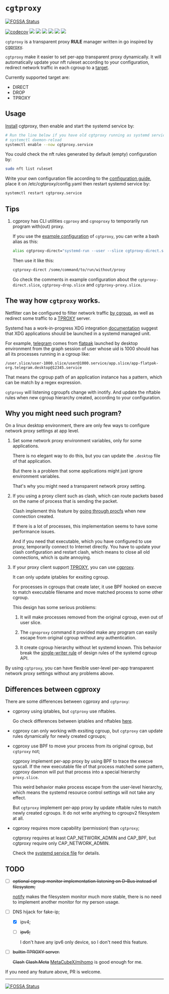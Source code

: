 # `cgtproxy`

[![FOSSA Status](https://app.fossa.com/api/projects/custom%2B48828%2Fgithub.com%2Fblack-desk%2Fcgtproxy.svg?type=large&issueType=license)](https://app.fossa.com/projects/custom%2B48828%2Fgithub.com%2Fblack-desk%2Fcgtproxy?ref=badge_large&issueType=license)

[![codecov](https://codecov.io/github/black-desk/cgtproxy/graph/badge.svg?token=6TSVGQ4L9X)](https://codecov.io/github/black-desk/cgtproxy)
![](https://img.shields.io/github/check-runs/black-desk/cgtproxy/master)
![](https://img.shields.io/github/commit-activity/w/black-desk/cgtproxy/master)
![](https://img.shields.io/github/contributors/black-desk/cgtproxy)
![](https://img.shields.io/github/release-date/black-desk/cgtproxy)
![](https://img.shields.io/github/commits-since/black-desk/cgtproxy/latest/master)
![](https://img.shields.io/github/license/black-desk/cgtproxy)

`cgtproxy` is a transparent proxy **RULE** manager written in go
inspired by [cgproxy].

[cgproxy]: https://github.com/springzfx/cgproxy

`cgtproxy` make it easier to set per-app transparent proxy dynamically.
It will automatically update your nft ruleset according to your configuration,
redirect network traffic in each cgroup to a [target].

[target]: https://www.frozentux.net/iptables-tutorial/iptables-tutorial.html#TARGETS

Currently supported target are:

- DIRECT
- DROP
- TPROXY

## Usage

[Install](./docs/install.md) cgtproxy,
then enable and start the systemd service by:

```bash
# Run the line below if you have old cgtproxy running as systemd service already.
# systemctl daemon-reload
systemctl enable --now cgtproxy.service
```

You could check the nft rules generated by default (empty) configuration by:

```bash
sudo nft list ruleset
```

Write your own configuration file according to the [configuration guide],
place it on /etc/cgtproxy/config.yaml then restart systemd service by:

```bash
systemctl restart cgtproxy.service
```

[configuration guide]: ./docs/configuration.md

## Tips

1. cgproxy has CLI utilities `cgproxy` and `cgnoproxy`
   to temporarily run program with(out) proxy.

   If you use the [example configuration] of `cgtproxy`,
   you can write a bash alias as this:

   ```bash
   alias cgtproxy-direct="systemd-run --user --slice cgtproxy-direct.slice"
   ```

   Then use it like this:

   ```bash
   cgtproxy-direct /some/command/to/run/without/proxy
   ```

   Go check the comments in example configuration
   about the `cgtproxy-direct.slice`, `cgtproxy-drop.slice`
   and `cgtproxy-proxy.slice`.

[example configuration]: ./misc/config/example.yaml

## The way how `cgtproxy` works.

Netfliter can be configured to filter network traffic [by cgroup],
as well as redirect some traffic to a [TPROXY] server.

[by cgroup]: https://www.spinics.net/lists/netfilter/msg60360.html
[TPROXY]: https://www.infradead.org/~mchehab/kernel_docs/networking/tproxy.html

Systemd has a work-in-progress XDG integration [documentation] suggest that
XDG applications should be launched in a systemd managed unit.

[documentation]: https://systemd.io/DESKTOP_ENVIRONMENTS

For example, [telegram] comes from [flatpak]
launched by desktop environment
from the graph session of user whose uid is 1000
should has all its processes running in a cgroup like:

`/user.slice/user-1000.slice/user@1000.service/app.slice/app-flatpak-org.telegram.desktop@12345.service`

[telegram]: https://github.com/telegramdesktop/tdesktop
[flatpak]: https://github.com/flatpak/flatpak

That means the cgroup path of an application instance has a pattern,
which can be match by a regex expression.

`cgtproxy` will listening cgroupfs change with inotify.
And update the nftable rules when new cgroup hierarchy created,
according to your configuration.

## Why you might need such program?

On a linux desktop environment,
there are only few ways to configure network proxy settings at app level.

1. Set some network proxy environment variables,
   only for some applications.

   There is no elegant way to do this,
   but you can update the `.desktop` file of that application.

   But there is a problem that some applications
   might just ignore environment variables.

   That's why you might need a transparent network proxy setting.

2. If you using a proxy client such as clash,
   which can route packets based on the name of process
   that is sending the packet.

   Clash implement this feature by
   [going through procfs] when new connection created.

   [going through procfs]: https://github.com/Dreamacro/clash/blob/4d66da2277ddaf41f83bd889b064c0a584f7a8ad/component/process/process_linux.go#L129

   If there is a lot of processes,
   this implementation seems to have some performance issues.

   And if you need that executable,
   which you have configured to use proxy,
   temporarily connect to Internet directly.
   You have to update your clash configuration and restart clash,
   which means to close all old connections,
   which is quite annoying.

3. If your proxy client support [TPROXY], you can use [cgproxy].

   It can only update iptables for exsiting cgroup.

   For processes in cgroups that create later,
   it use BPF hooked on execve to match executable filename
   and move matched process to some other cgroup.

   This design has some serious problems:

   1. It will make processes removed from the original cgroup,
      even out of user slice.
   2. The `cgnoproxy` command it provided
      make any program can easily escape from original cgroup
      without any authentication.
   3. It create cgroup hierarchy without let systemd known.
      This behavior break the [single-writer rule]
      of design rules of the systemd cgroup API.

      [single-writer rule]: https://systemd.io/CGROUP_DELEGATION#two-key-design-rules

By using `cgtproxy`,
you can have flexible user-level per-app transparent network proxy settings
without any problems above.

## Differences between cgproxy

There are some differences between cgproxy and `cgtproxy`:

- cgproxy using iptables, but `cgtproxy` use nftables.

  Go check differences between iptables and nftables [here][differences].

  [differences]: https://wiki.nftables.org/wiki-nftables/index.php/Main_differences_with_iptables

- cgproxy can only working with exsiting cgroup,
  but `cgtproxy` can update rules dynamically for newly created cgroups;

- cgproxy use BPF to move your process from its original cgroup,
  but `cgtproxy` not;

  cgproxy implement per-app proxy by using BPF to trace the execve syscall.
  If the new executable file of that process matched some pattern,
  cgproxy daemon will put that process into a special hierarchy `proxy.slice`.

  This weird behavior make process escape from the user-level hierarchy,
  which means the systemd resource control settings will not take any effect.

  But `cgtproxy` implement per-app proxy
  by update nftable rules to match newly created cgroups.
  It do not write anything to cgroupv2 filesystem at all.

- cgproxy requires more capability (permission) than `cgtproxy`;

  cgtproxy requires at least CAP_NETWORK_ADMIN and CAP_BPF,
  but cgtproxy require only CAP_NETWORK_ADMIN.

  Check the [systemd service file] for details.

  [systemd service file]: https://github.com/search?q=repo%3Ablack-desk%2Fcgtproxy%20CapabilityBoundingSet&type=code

## TODO

- [ ] ~~optional cgroup monitor implementation listening on D-Bus
      instead of filesystem;~~

  [notify](https://github.com/rjeczalik/notify)
  makes the filesystem monitor much more stable,
  there is no need to implement another monitor for my person usage.

- [ ] DNS hijack for fake-ip;

  - [x] ipv4;

  - [ ] ~~ipv6;~~

    I don't have any ipv6 only device, so I don't need this feature.

- [ ] ~~builtin TPROXY server.~~

  ~~Clash~~
  ~~Clash.Meta~~
  [MetaCubeX/mihomo](https://github.com/MetaCubeX/mihomo) is good enough for me.

If you need any feature above, PR is welcome.

---

[![FOSSA Status](https://app.fossa.com/api/projects/custom%2B48828%2Fgithub.com%2Fblack-desk%2Fcgtproxy.svg?type=large&issueType=license)](https://app.fossa.com/projects/custom%2B48828%2Fgithub.com%2Fblack-desk%2Fcgtproxy?ref=badge_large&issueType=license)
